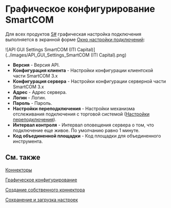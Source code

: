 # Графическое конфигурирование SmartCOM

Для всех продуктов [S\#](StockSharpAbout.md) графическая настройка подключения выполняется в экранной форме [Окно настройки подключений](API_UI_ConnectorWindow.md):

![API GUI Settings SmartCOM (ITI Capital)](../images/API_GUI_Settings_SmartCOM (ITI Capital).png)

- **Версия** \- Версия API.
- **Конфигурация клиента** \- Настройки конфигурации клиентской части SmartCOM 3.x
- **Конфигурация сервера** \- Настройки конфигурации серверной части SmartCOM 3.x
- **Адрес** \- Адрес сервера.
- **Логин** \- Логин.
- **Пароль** \- Пароль.
- **Настройки переподключения** \- Настройки механизма отслеживания подключения с торговой системой ([Настройки переподключения](Reconnect.md)). 
- **Интервал контроля** \- Интервал оповещения сервера о том, что подключение еще живое. По умолчанию равно 1 минуте. 
- **Код объединенной площадки** \- Код площадки для объединенного инструмента. 

## См. также

[Коннекторы](API_Connectors.md)

[Графическое конфигурирование](API_ConnectorsUIConfiguration.md)

[Создание собственного коннектора](ConnectorCreating.md)

[Сохранение и загрузка настроек](API_Connectors_SaveConnectorSettings.md)
